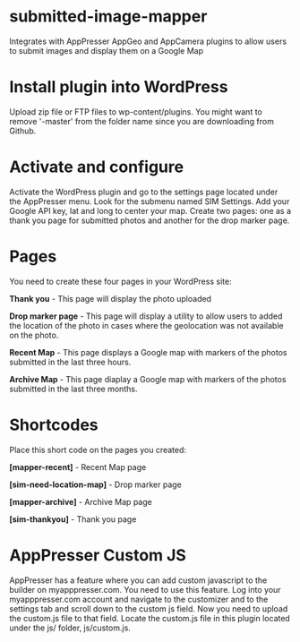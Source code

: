 # submitted-image-mapper
Integrates with AppPresser AppGeo and AppCamera plugins to allow users to submit images and display them on a Google Map

# Install plugin into WordPress
Upload zip file or FTP files to wp-content/plugins.  You might want to remove '-master' from the folder name since you are downloading from Github.

# Activate and configure
Activate the WordPress plugin and go to the settings page located under the AppPresser menu.  Look for the submenu named SIM Settings.  Add your Google API key, lat and long to center your map.  Create two pages: one as a thank you page for submitted photos and another for the drop marker page.

# Pages
You need to create these four pages in your WordPress site:

**Thank you** - This page will display the photo uploaded

**Drop marker page** - This page will display a utility to allow users to added the location of the photo in cases where the geolocation was not available on the photo.

**Recent Map** - This page displays a Google map with markers of the photos submitted in the last three hours.

**Archive Map** - This page diaplay a Google map with markers of the photos submitted in the last three months.

# Shortcodes
Place this short code on the pages you created:

**[mapper-recent]** - Recent Map page

**[sim-need-location-map]** - Drop marker page

**[mapper-archive]** - Archive Map page

**[sim-thankyou]** - Thank you page

# AppPresser Custom JS
AppPresser has a feature where you can add custom javascript to the builder on myapppresser.com.  You need to use this feature.  Log into your myapppresser.com account and navigate to the customizer and to the settings tab and scroll down to the custom js field.  Now you need to upload the custom.js file to that field.  Locate the custom.js file in this plugin located under the js/ folder, js/custom.js.